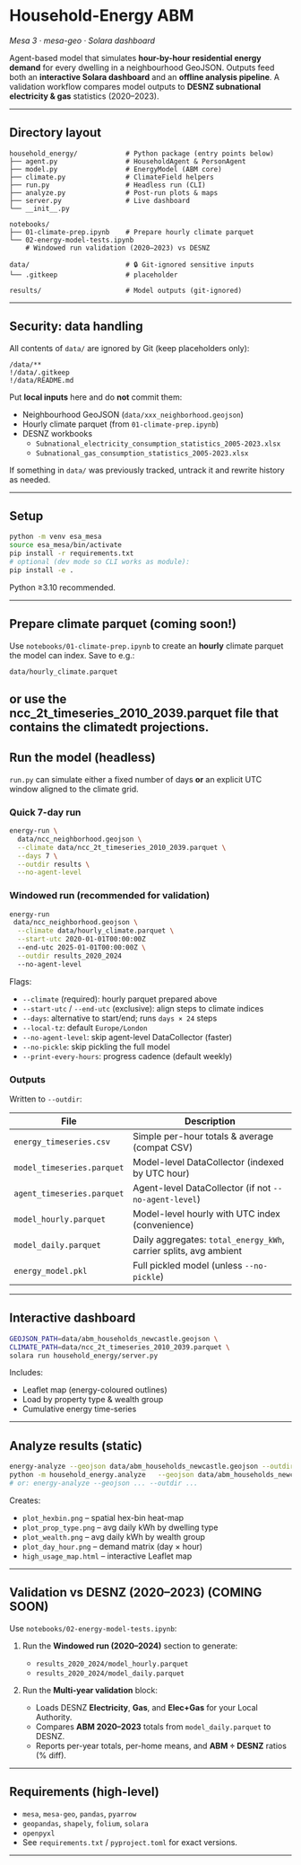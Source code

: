 # Household-Energy ABM  
*Mesa 3 · mesa-geo · Solara dashboard*

Agent-based model that simulates **hour-by-hour residential energy demand** for every dwelling in a neighbourhood GeoJSON. Outputs feed both an **interactive Solara dashboard** and an **offline analysis pipeline**. A validation workflow compares model outputs to **DESNZ subnational electricity & gas** statistics (2020–2023).

---

## Directory layout

```
household_energy/            # Python package (entry points below)
├── agent.py                 # HouseholdAgent & PersonAgent
├── model.py                 # EnergyModel (ABM core)
├── climate.py               # ClimateField helpers
├── run.py                   # Headless run (CLI)
├── analyze.py               # Post-run plots & maps
├── server.py                # Live dashboard
└── __init__.py

notebooks/
├── 01-climate-prep.ipynb    # Prepare hourly climate parquet
└── 02-energy-model-tests.ipynb
    # Windowed run validation (2020–2023) vs DESNZ

data/                        # 🔒 Git-ignored sensitive inputs
└── .gitkeep                 # placeholder

results/                     # Model outputs (git-ignored)
```

---

## Security: data handling

All contents of `data/` are ignored by Git (keep placeholders only):

```
/data/**
!/data/.gitkeep
!/data/README.md
```

Put **local inputs** here and do **not** commit them:
- Neighbourhood GeoJSON (`data/xxx_neighborhood.geojson`)
- Hourly climate parquet (from `01-climate-prep.ipynb`)
- DESNZ workbooks  
  - `Subnational_electricity_consumption_statistics_2005-2023.xlsx`  
  - `Subnational_gas_consumption_statistics_2005-2023.xlsx`

If something in `data/` was previously tracked, untrack it and rewrite history as needed.

---

## Setup

```bash
python -m venv esa_mesa
source esa_mesa/bin/activate
pip install -r requirements.txt
# optional (dev mode so CLI works as module):
pip install -e .
```

Python ≥3.10 recommended.

---

## Prepare climate parquet (coming soon!)

Use `notebooks/01-climate-prep.ipynb` to create an **hourly** climate parquet the model can index. Save to e.g.:

```
data/hourly_climate.parquet
```

or use the ncc_2t_timeseries_2010_2039.parquet file that contains the climatedt projections.
---

## Run the model (headless)

`run.py` can simulate either a fixed number of days **or** an explicit UTC window aligned to the climate grid.

### Quick 7-day run

```bash
energy-run \
  data/ncc_neighborhood.geojson \
  --climate data/ncc_2t_timeseries_2010_2039.parquet \
  --days 7 \
  --outdir results \
  --no-agent-level
```

### Windowed run (recommended for validation)

```bash
energy-run
 data/ncc_neighborhood.geojson \
  --climate data/hourly_climate.parquet \
  --start-utc 2020-01-01T00:00:00Z 
  --end-utc 2025-01-01T00:00:00Z \
  --outdir results_2020_2024 
  --no-agent-level
```

Flags:
- `--climate` (required): hourly parquet prepared above
- `--start-utc` / `--end-utc` (exclusive): align steps to climate indices
- `--days`: alternative to start/end; runs `days × 24` steps
- `--local-tz`: default `Europe/London`
- `--no-agent-level`: skip agent-level DataCollector (faster)
- `--no-pickle`: skip pickling the full model
- `--print-every-hours`: progress cadence (default weekly)

### Outputs

Written to `--outdir`:

| File                       | Description |
|---------------------------|-------------|
| `energy_timeseries.csv`   | Simple per-hour totals & average (compat CSV) |
| `model_timeseries.parquet`| Model-level DataCollector (indexed by UTC hour) |
| `agent_timeseries.parquet`| Agent-level DataCollector (if not `--no-agent-level`) |
| `model_hourly.parquet`    | Model-level hourly with UTC index (convenience) |
| `model_daily.parquet`     | Daily aggregates: `total_energy_kWh`, carrier splits, avg ambient |
| `energy_model.pkl`        | Full pickled model (unless `--no-pickle`) |

---

## Interactive dashboard

```bash
GEOJSON_PATH=data/abm_households_newcastle.geojson \
CLIMATE_PATH=data/ncc_2t_timeseries_2010_2039.parquet \
solara run household_energy/server.py
```

Includes:
- Leaflet map (energy-coloured outlines)
- Load by property type & wealth group
- Cumulative energy time-series


---

## Analyze results (static)

```bash
energy-analyze --geojson data/abm_households_newcastle.geojson --outdir results
python -m household_energy.analyze   --geojson data/abm_households_newcastle.geojson   --outdir results
# or: energy-analyze --geojson ... --outdir ...
```

Creates:
- `plot_hexbin.png` – spatial hex-bin heat-map
- `plot_prop_type.png` – avg daily kWh by dwelling type
- `plot_wealth.png` – avg daily kWh by wealth group
- `plot_day_hour.png` – demand matrix (day × hour)
- `high_usage_map.html` – interactive Leaflet map

---

## Validation vs DESNZ (2020–2023) (COMING SOON)

Use `notebooks/02-energy-model-tests.ipynb`:

1) Run the **Windowed run (2020–2024)** section to generate:
   - `results_2020_2024/model_hourly.parquet`
   - `results_2020_2024/model_daily.parquet`

2) Run the **Multi-year validation** block:
   - Loads DESNZ **Electricity**, **Gas**, and **Elec+Gas** for your Local Authority.
   - Compares **ABM 2020–2023** totals from `model_daily.parquet` to DESNZ.
   - Reports per-year totals, per-home means, and **ABM ÷ DESNZ** ratios (% diff).

---

## Requirements (high-level)

- `mesa`, `mesa-geo`, `pandas`, `pyarrow`
- `geopandas`, `shapely`, `folium`, `solara`
- `openpyxl` 
- See `requirements.txt` / `pyproject.toml` for exact versions.

---

